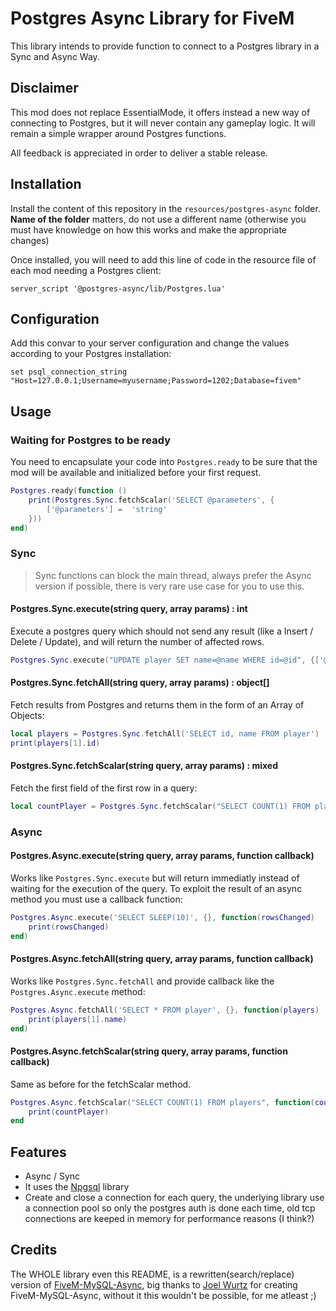 # Postgres Async Library for FiveM

This library intends to provide function to connect to a Postgres library in a Sync and Async Way.

## Disclaimer

This mod does not replace EssentialMode, it offers instead a new way of connecting to Postgres, but
it will never contain any gameplay logic. It will remain a simple wrapper around Postgres functions.

All feedback is appreciated in order to deliver a stable release.

## Installation

Install the content of this repository in the `resources/postgres-async` folder. **Name of the folder** matters, 
do not use a different name (otherwise you must have knowledge on how this works and make the appropriate changes)

Once installed, you will need to add this line of code in the resource file of each mod needing a Postgres client:

```
server_script '@postgres-async/lib/Postgres.lua'
```

## Configuration

Add this convar to your server configuration and change the values according to your Postgres installation:

`set psql_connection_string "Host=127.0.0.1;Username=myusername;Password=1202;Database=fivem"`

## Usage

### Waiting for Postgres to be ready

You need to encapsulate your code into `Postgres.ready` to be sure that the mod will be available and initialized
before your first request.

```lua
Postgres.ready(function ()
    print(Postgres.Sync.fetchScalar('SELECT @parameters', {
        ['@parameters'] =  'string'
    }))
end)
```

### Sync

> Sync functions can block the main thread, always prefer the Async version if possible, there is very rare 
> use case for you to use this.

#### Postgres.Sync.execute(string query, array params) : int

Execute a postgres query which should not send any result (like a Insert / Delete / Update), and will return the 
number of affected rows.

```lua
Postgres.Sync.execute("UPDATE player SET name=@name WHERE id=@id", {['@id'] = 10, ['@name'] = 'foo'})
```

#### Postgres.Sync.fetchAll(string query, array params) : object[]

Fetch results from Postgres and returns them in the form of an Array of Objects:

```lua
local players = Postgres.Sync.fetchAll('SELECT id, name FROM player')
print(players[1].id)
```

#### Postgres.Sync.fetchScalar(string query, array params) : mixed

Fetch the first field of the first row in a query:

```lua
local countPlayer = Postgres.Sync.fetchScalar("SELECT COUNT(1) FROM players")
```

### Async

#### Postgres.Async.execute(string query, array params, function callback)

Works like `Postgres.Sync.execute` but will return immediatly instead of waiting for the execution of the query.
To exploit the result of an async method you must use a callback function:

```lua
Postgres.Async.execute('SELECT SLEEP(10)', {}, function(rowsChanged)
    print(rowsChanged)
end)
```

#### Postgres.Async.fetchAll(string query, array params, function callback)

Works like `Postgres.Sync.fetchAll` and provide callback like the `Postgres.Async.execute` method:

```lua
Postgres.Async.fetchAll('SELECT * FROM player', {}, function(players)
    print(players[1].name)
end)
```

#### Postgres.Async.fetchScalar(string query, array params, function callback)

Same as before for the fetchScalar method.

```lua
Postgres.Async.fetchScalar("SELECT COUNT(1) FROM players", function(countPlayer)
    print(countPlayer)
end
```

## Features

 * Async / Sync
 * It uses the [Npgsql](https://github.com/npgsql/npgsql) library
 * Create and close a connection for each query, the underlying library use a connection pool so only the 
postgres auth is done each time, old tcp connections are keeped in memory for performance reasons (I think?)

## Credits

The WHOLE library even this README, is a rewritten(search/replace) version of [FiveM-MySQL-Async](https://github.com/brouznouf/fivem-mysql-async), big thanks to [Joel Wurtz](https://github.com/joelwurtz) for creating FiveM-MySQL-Async, without it this wouldn't be possible, for me atleast ;)
